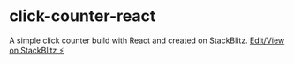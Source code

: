 # click-counter-react
A simple click counter build with React and created on StackBlitz.
[Edit/View on StackBlitz ⚡️](https://stackblitz.com/edit/react-quun12)
